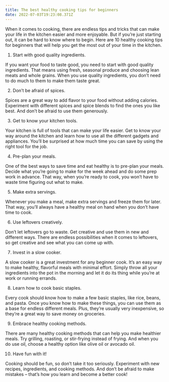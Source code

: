 ```yaml
---
title: The best healthy cooking tips for beginners
date: 2022-07-03T19:23:08.371Z
---
```


When it comes to cooking, there are endless tips and tricks that can make your life in the kitchen easier and more enjoyable. But if you’re just starting out, it can be hard to know where to begin. Here are 10 healthy cooking tips for beginners that will help you get the most out of your time in the kitchen.

1. Start with good quality ingredients.

If you want your food to taste good, you need to start with good quality ingredients. That means using fresh, seasonal produce and choosing lean meats and whole grains. When you use quality ingredients, you don’t need to do much to them to make them taste great.

2. Don’t be afraid of spices.

Spices are a great way to add flavor to your food without adding calories. Experiment with different spices and spice blends to find the ones you like best. And don’t be afraid to use them generously.

3. Get to know your kitchen tools.

Your kitchen is full of tools that can make your life easier. Get to know your way around the kitchen and learn how to use all the different gadgets and appliances. You’ll be surprised at how much time you can save by using the right tool for the job.

4. Pre-plan your meals.

One of the best ways to save time and eat healthy is to pre-plan your meals. Decide what you’re going to make for the week ahead and do some prep work in advance. That way, when you’re ready to cook, you won’t have to waste time figuring out what to make.

5. Make extra servings.

Whenever you make a meal, make extra servings and freeze them for later. That way, you’ll always have a healthy meal on hand when you don’t have time to cook.

6. Use leftovers creatively.

Don’t let leftovers go to waste. Get creative and use them in new and different ways. There are endless possibilities when it comes to leftovers, so get creative and see what you can come up with.

7. Invest in a slow cooker.

A slow cooker is a great investment for any beginner cook. It’s an easy way to make healthy, flavorful meals with minimal effort. Simply throw all your ingredients into the pot in the morning and let it do its thing while you’re at work or running errands.

8. Learn how to cook basic staples.

Every cook should know how to make a few basic staples, like rice, beans, and pasta. Once you know how to make these things, you can use them as a base for endless different meals. Plus, they’re usually very inexpensive, so they’re a great way to save money on groceries.

9. Embrace healthy cooking methods.

There are many healthy cooking methods that can help you make healthier meals. Try grilling, roasting, or stir-frying instead of frying. And when you do use oil, choose a healthy option like olive oil or avocado oil.

10. Have fun with it!

Cooking should be fun, so don’t take it too seriously. Experiment with new recipes, ingredients, and cooking methods. And don’t be afraid to make mistakes – that’s how you learn and become a better cook!
